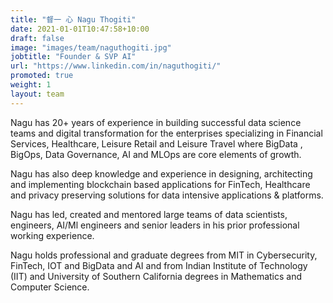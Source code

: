 ```yaml
---
title: "督一 心 Nagu Thogiti"
date: 2021-01-01T10:47:58+10:00
draft: false
image: "images/team/naguthogiti.jpg"
jobtitle: "Founder & SVP AI"
url: "https://www.linkedin.com/in/naguthogiti/"
promoted: true
weight: 1
layout: team
---
```


Nagu has 20+ years of experience in building successful data science teams and digital transformation for the enterprises specializing in Financial Services, Healthcare, Leisure Retail and Leisure Travel where BigData , BigOps, Data Governance, AI and MLOps are core elements of growth.

Nagu has also deep knowledge and experience in designing, architecting and implementing blockchain based applications for FinTech, Healthcare and privacy preserving solutions for data intensive applications & platforms.

Nagu has led, created and mentored large teams of data scientists, engineers, AI/Ml engineers and senior leaders in his prior professional working experience.

Nagu holds professional and graduate degrees from MIT in Cybersecurity, FinTech, IOT and BigData and AI and from Indian Institute of Technology (IIT) and University of Southern California degrees in Mathematics and Computer Science.
